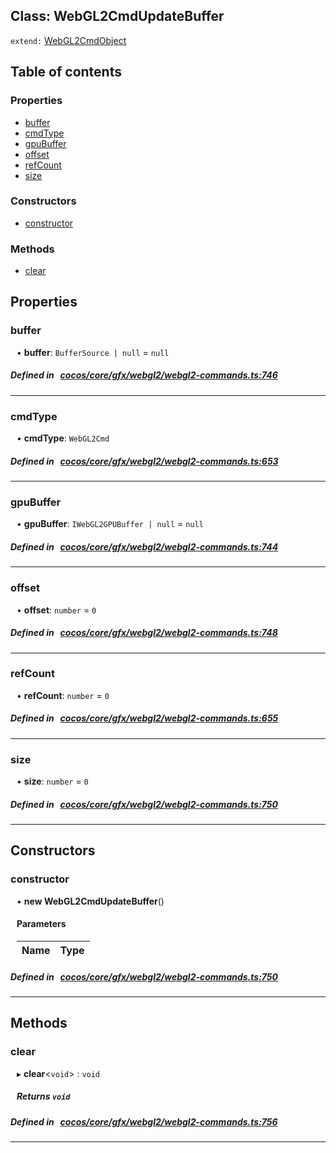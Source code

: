 
## Class: WebGL2CmdUpdateBuffer


`extend:`
[WebGL2CmdObject](docs/en/cocos-core-gfx-webgl2/Class/WebGL2CmdObject.md)









<div class="table-of-content">
<h2>Table of contents</h2>


### Properties

- [ buffer](#buffer)
- [ cmdType](#cmdType)
- [ gpuBuffer](#gpuBuffer)
- [ offset](#offset)
- [ refCount](#refCount)
- [ size](#size)

### Constructors

- [ constructor](#constructor)

### Methods

- [ clear](#clear)
</div>

## Properties


### buffer
<div style="margin-left: 10px;">




•  **buffer**:
`BufferSource | null`  = `null`
</div>

##### Defined in &nbsp;   [cocos/core/gfx/webgl2/webgl2-commands.ts:746](https://github.com/cocos-creator/engine/blob/c7bf6b8a9/cocos/core/gfx/webgl2/webgl2-commands.ts#L746)&nbsp;


___


### cmdType
<div style="margin-left: 10px;">




•  **cmdType**:
`WebGL2Cmd` 
</div>

##### Defined in &nbsp;   [cocos/core/gfx/webgl2/webgl2-commands.ts:653](https://github.com/cocos-creator/engine/blob/c7bf6b8a9/cocos/core/gfx/webgl2/webgl2-commands.ts#L653)&nbsp;


___


### gpuBuffer
<div style="margin-left: 10px;">




•  **gpuBuffer**:
`IWebGL2GPUBuffer | null`  = `null`
</div>

##### Defined in &nbsp;   [cocos/core/gfx/webgl2/webgl2-commands.ts:744](https://github.com/cocos-creator/engine/blob/c7bf6b8a9/cocos/core/gfx/webgl2/webgl2-commands.ts#L744)&nbsp;


___


### offset
<div style="margin-left: 10px;">




•  **offset**:
`number`  = `0`
</div>

##### Defined in &nbsp;   [cocos/core/gfx/webgl2/webgl2-commands.ts:748](https://github.com/cocos-creator/engine/blob/c7bf6b8a9/cocos/core/gfx/webgl2/webgl2-commands.ts#L748)&nbsp;


___


### refCount
<div style="margin-left: 10px;">




•  **refCount**:
`number`  = `0`
</div>

##### Defined in &nbsp;   [cocos/core/gfx/webgl2/webgl2-commands.ts:655](https://github.com/cocos-creator/engine/blob/c7bf6b8a9/cocos/core/gfx/webgl2/webgl2-commands.ts#L655)&nbsp;


___


### size
<div style="margin-left: 10px;">




•  **size**:
`number`  = `0`
</div>

##### Defined in &nbsp;   [cocos/core/gfx/webgl2/webgl2-commands.ts:750](https://github.com/cocos-creator/engine/blob/c7bf6b8a9/cocos/core/gfx/webgl2/webgl2-commands.ts#L750)&nbsp;


___

<!---->
## Constructors


### constructor
<div style="margin-left: 10px;">

• **new WebGL2CmdUpdateBuffer**()

#### Parameters

| Name | Type |
| :------ | :------ |
</div>

##### Defined in &nbsp;   [cocos/core/gfx/webgl2/webgl2-commands.ts:750](https://github.com/cocos-creator/engine/blob/c7bf6b8a9/cocos/core/gfx/webgl2/webgl2-commands.ts#L750)&nbsp;


---

<!---->
## Methods

### clear

<div style="margin-left: 10px;">

▸   **clear**<`void`\> : `void`




##### Returns `void`
</div>

##### Defined in &nbsp;   [cocos/core/gfx/webgl2/webgl2-commands.ts:756](https://github.com/cocos-creator/engine/blob/c7bf6b8a9/cocos/core/gfx/webgl2/webgl2-commands.ts#L756)&nbsp;
___
<!---->



